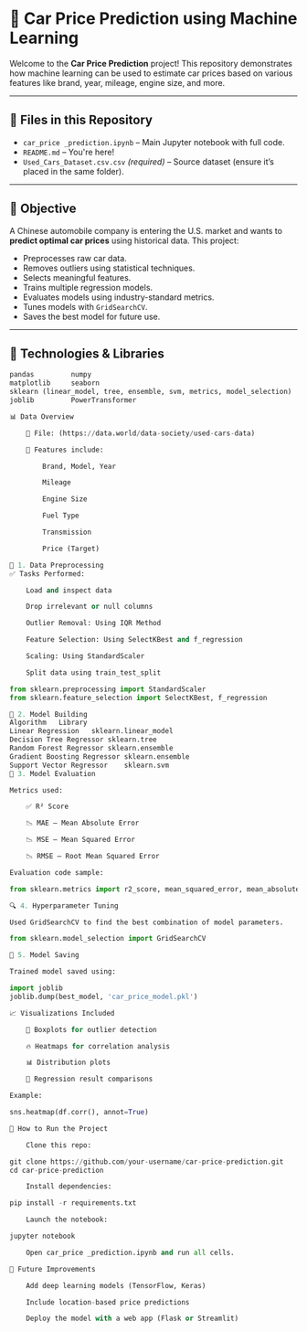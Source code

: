 # 🚗 Car Price Prediction using Machine Learning

Welcome to the **Car Price Prediction** project! This repository demonstrates how machine learning can be used to estimate car prices based on various features like brand, year, mileage, engine size, and more.

---

## 📁 Files in this Repository

- `car_price _prediction.ipynb` – Main Jupyter notebook with full code.
- `README.md` – You're here!
- `Used_Cars_Dataset.csv.csv` *(required)* – Source dataset (ensure it’s placed in the same folder).

---

## 🧠 Objective

A Chinese automobile company is entering the U.S. market and wants to **predict optimal car prices** using historical data. This project:
- Preprocesses raw car data.
- Removes outliers using statistical techniques.
- Selects meaningful features.
- Trains multiple regression models.
- Evaluates models using industry-standard metrics.
- Tunes models with `GridSearchCV`.
- Saves the best model for future use.

---

## 🔧 Technologies & Libraries

```python
pandas         numpy
matplotlib     seaborn
sklearn (linear_model, tree, ensemble, svm, metrics, model_selection)
joblib         PowerTransformer

📊 Data Overview

    📌 File: (https://data.world/data-society/used-cars-data)

    🔢 Features include:

        Brand, Model, Year

        Mileage

        Engine Size

        Fuel Type

        Transmission

        Price (Target)

🧼 1. Data Preprocessing
✅ Tasks Performed:

    Load and inspect data

    Drop irrelevant or null columns

    Outlier Removal: Using IQR Method

    Feature Selection: Using SelectKBest and f_regression

    Scaling: Using StandardScaler

    Split data using train_test_split

from sklearn.preprocessing import StandardScaler
from sklearn.feature_selection import SelectKBest, f_regression

🤖 2. Model Building
Algorithm	Library
Linear Regression	sklearn.linear_model
Decision Tree Regressor	sklearn.tree
Random Forest Regressor	sklearn.ensemble
Gradient Boosting Regressor	sklearn.ensemble
Support Vector Regressor	sklearn.svm
🧪 3. Model Evaluation

Metrics used:

    ✅ R² Score

    📉 MAE – Mean Absolute Error

    📉 MSE – Mean Squared Error

    📉 RMSE – Root Mean Squared Error

Evaluation code sample:

from sklearn.metrics import r2_score, mean_squared_error, mean_absolute_error

🔍 4. Hyperparameter Tuning

Used GridSearchCV to find the best combination of model parameters.

from sklearn.model_selection import GridSearchCV

💾 5. Model Saving

Trained model saved using:

import joblib
joblib.dump(best_model, 'car_price_model.pkl')

📈 Visualizations Included

    📌 Boxplots for outlier detection

    🔥 Heatmaps for correlation analysis

    📊 Distribution plots

    🧮 Regression result comparisons

Example:

sns.heatmap(df.corr(), annot=True)

🚀 How to Run the Project

    Clone this repo:

git clone https://github.com/your-username/car-price-prediction.git
cd car-price-prediction

    Install dependencies:

pip install -r requirements.txt

    Launch the notebook:

jupyter notebook

    Open car_price _prediction.ipynb and run all cells.

🔮 Future Improvements

    Add deep learning models (TensorFlow, Keras)

    Include location-based price predictions

    Deploy the model with a web app (Flask or Streamlit)
